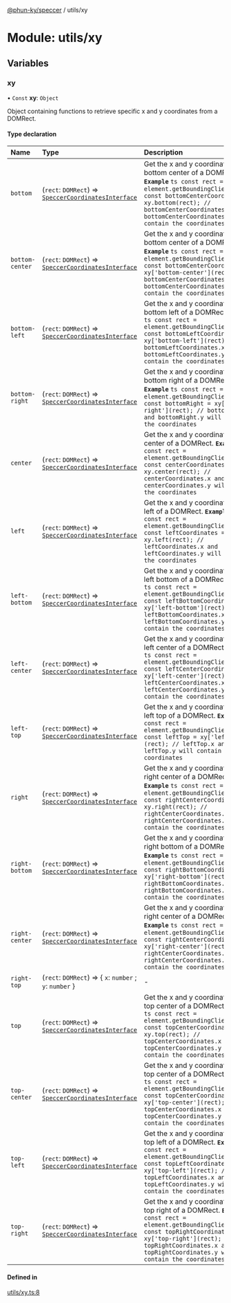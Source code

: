 [@phun-ky/speccer](../README.md) / utils/xy

# Module: utils/xy

## Variables

### xy

• `Const` **xy**: `Object`

Object containing functions to retrieve specific x and y coordinates from a DOMRect.

#### Type declaration

| Name | Type | Description |
| :------ | :------ | :------ |
| `bottom` | (`rect`: `DOMRect`) => [`SpeccerCoordinatesInterface`](../interfaces/types_xy.SpeccerCoordinatesInterface.md) | Get the x and y coordinates of the bottom center of a DOMRect. **`Example`** ```ts const rect = element.getBoundingClientRect(); const bottomCenterCoordinates = xy.bottom(rect); // bottomCenterCoordinates.x and bottomCenterCoordinates.y will contain the coordinates ``` |
| `bottom-center` | (`rect`: `DOMRect`) => [`SpeccerCoordinatesInterface`](../interfaces/types_xy.SpeccerCoordinatesInterface.md) | Get the x and y coordinates of the bottom center of a DOMRect. **`Example`** ```ts const rect = element.getBoundingClientRect(); const bottomCenterCoordinates = xy['bottom-center'](rect); // bottomCenterCoordinates.x and bottomCenterCoordinates.y will contain the coordinates ``` |
| `bottom-left` | (`rect`: `DOMRect`) => [`SpeccerCoordinatesInterface`](../interfaces/types_xy.SpeccerCoordinatesInterface.md) | Get the x and y coordinates of the bottom left of a DOMRect. **`Example`** ```ts const rect = element.getBoundingClientRect(); const bottomLeftCoordinates = xy['bottom-left'](rect); // bottomLeftCoordinates.x and bottomLeftCoordinates.y will contain the coordinates ``` |
| `bottom-right` | (`rect`: `DOMRect`) => [`SpeccerCoordinatesInterface`](../interfaces/types_xy.SpeccerCoordinatesInterface.md) | Get the x and y coordinates of the bottom right of a DOMRect. **`Example`** ```ts const rect = element.getBoundingClientRect(); const bottomRight = xy['bottom-right'](rect); // bottomRight.x and bottomRight.y will contain the coordinates ``` |
| `center` | (`rect`: `DOMRect`) => [`SpeccerCoordinatesInterface`](../interfaces/types_xy.SpeccerCoordinatesInterface.md) | Get the x and y coordinates of the center of a DOMRect. **`Example`** ```ts const rect = element.getBoundingClientRect(); const centerCoordinates = xy.center(rect); // centerCoordinates.x and centerCoordinates.y will contain the coordinates ``` |
| `left` | (`rect`: `DOMRect`) => [`SpeccerCoordinatesInterface`](../interfaces/types_xy.SpeccerCoordinatesInterface.md) | Get the x and y coordinates of the left of a DOMRect. **`Example`** ```ts const rect = element.getBoundingClientRect(); const leftCoordinates = xy.left(rect); // leftCoordinates.x and leftCoordinates.y will contain the coordinates ``` |
| `left-bottom` | (`rect`: `DOMRect`) => [`SpeccerCoordinatesInterface`](../interfaces/types_xy.SpeccerCoordinatesInterface.md) | Get the x and y coordinates of the left bottom of a DOMRect. **`Example`** ```ts const rect = element.getBoundingClientRect(); const leftBottomCoordinates = xy['left-bottom'](rect); // leftBottomCoordinates.x and leftBottomCoordinates.y will contain the coordinates ``` |
| `left-center` | (`rect`: `DOMRect`) => [`SpeccerCoordinatesInterface`](../interfaces/types_xy.SpeccerCoordinatesInterface.md) | Get the x and y coordinates of the left center of a DOMRect. **`Example`** ```ts const rect = element.getBoundingClientRect(); const leftCenterCoordinates = xy['left-center'](rect); // leftCenterCoordinates.x and leftCenterCoordinates.y will contain the coordinates ``` |
| `left-top` | (`rect`: `DOMRect`) => [`SpeccerCoordinatesInterface`](../interfaces/types_xy.SpeccerCoordinatesInterface.md) | Get the x and y coordinates of the left top of a DOMRect. **`Example`** ```ts const rect = element.getBoundingClientRect(); const leftTop = xy['left-top'](rect); // leftTop.x and leftTop.y will contain the coordinates ``` |
| `right` | (`rect`: `DOMRect`) => [`SpeccerCoordinatesInterface`](../interfaces/types_xy.SpeccerCoordinatesInterface.md) | Get the x and y coordinates of the right center of a DOMRect. **`Example`** ```ts const rect = element.getBoundingClientRect(); const rightCenterCoordinates = xy.right(rect); // rightCenterCoordinates.x and rightCenterCoordinates.y will contain the coordinates ``` |
| `right-bottom` | (`rect`: `DOMRect`) => [`SpeccerCoordinatesInterface`](../interfaces/types_xy.SpeccerCoordinatesInterface.md) | Get the x and y coordinates of the right bottom of a DOMRect. **`Example`** ```ts const rect = element.getBoundingClientRect(); const rightBottomCoordinates = xy['right-bottom'](rect); // rightBottomCoordinates.x and rightBottomCoordinates.y will contain the coordinates ``` |
| `right-center` | (`rect`: `DOMRect`) => [`SpeccerCoordinatesInterface`](../interfaces/types_xy.SpeccerCoordinatesInterface.md) | Get the x and y coordinates of the right center of a DOMRect. **`Example`** ```ts const rect = element.getBoundingClientRect(); const rightCenterCoordinates = xy['right-center'](rect); // rightCenterCoordinates.x and rightCenterCoordinates.y will contain the coordinates ``` |
| `right-top` | (`rect`: `DOMRect`) => \{ `x`: `number` ; `y`: `number`  } | - |
| `top` | (`rect`: `DOMRect`) => [`SpeccerCoordinatesInterface`](../interfaces/types_xy.SpeccerCoordinatesInterface.md) | Get the x and y coordinates of the top center of a DOMRect. **`Example`** ```ts const rect = element.getBoundingClientRect(); const topCenterCoordinates = xy.top(rect); // topCenterCoordinates.x and topCenterCoordinates.y will contain the coordinates ``` |
| `top-center` | (`rect`: `DOMRect`) => [`SpeccerCoordinatesInterface`](../interfaces/types_xy.SpeccerCoordinatesInterface.md) | Get the x and y coordinates of the top center of a DOMRect. **`Example`** ```ts const rect = element.getBoundingClientRect(); const topCenterCoordinates = xy['top-center'](rect); // topCenterCoordinates.x and topCenterCoordinates.y will contain the coordinates ``` |
| `top-left` | (`rect`: `DOMRect`) => [`SpeccerCoordinatesInterface`](../interfaces/types_xy.SpeccerCoordinatesInterface.md) | Get the x and y coordinates of the top left of a DOMRect. **`Example`** ```ts const rect = element.getBoundingClientRect(); const topLeftCoordinates = xy['top-left'](rect); // topLeftCoordinates.x and topLeftCoordinates.y will contain the coordinates ``` |
| `top-right` | (`rect`: `DOMRect`) => [`SpeccerCoordinatesInterface`](../interfaces/types_xy.SpeccerCoordinatesInterface.md) | Get the x and y coordinates of the top right of a DOMRect. **`Example`** ```ts const rect = element.getBoundingClientRect(); const topRightCoordinates = xy['top-right'](rect); // topRightCoordinates.x and topRightCoordinates.y will contain the coordinates ``` |

#### Defined in

[utils/xy.ts:8](https://github.com/phun-ky/speccer/blob/main/src/utils/xy.ts#L8)
